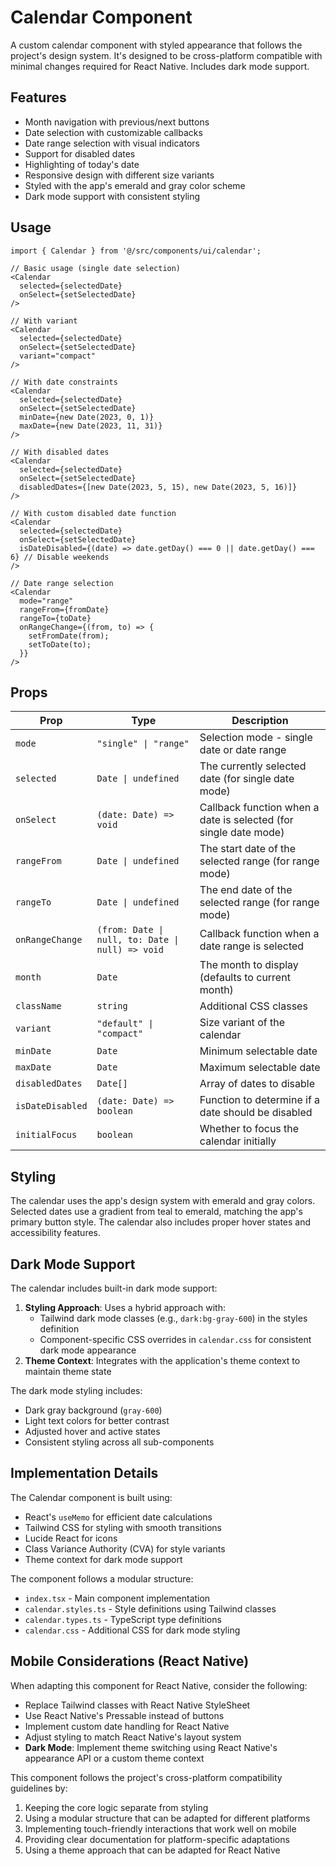 # Calendar Component

A custom calendar component with styled appearance that follows the project's design system. It's designed to be cross-platform compatible with minimal changes required for React Native. Includes dark mode support.

## Features

- Month navigation with previous/next buttons
- Date selection with customizable callbacks
- Date range selection with visual indicators
- Support for disabled dates
- Highlighting of today's date
- Responsive design with different size variants
- Styled with the app's emerald and gray color scheme
- Dark mode support with consistent styling

## Usage

```tsx
import { Calendar } from '@/src/components/ui/calendar';

// Basic usage (single date selection)
<Calendar 
  selected={selectedDate}
  onSelect={setSelectedDate}
/>

// With variant
<Calendar 
  selected={selectedDate}
  onSelect={setSelectedDate}
  variant="compact"
/>

// With date constraints
<Calendar 
  selected={selectedDate}
  onSelect={setSelectedDate}
  minDate={new Date(2023, 0, 1)}
  maxDate={new Date(2023, 11, 31)}
/>

// With disabled dates
<Calendar 
  selected={selectedDate}
  onSelect={setSelectedDate}
  disabledDates={[new Date(2023, 5, 15), new Date(2023, 5, 16)]}
/>

// With custom disabled date function
<Calendar 
  selected={selectedDate}
  onSelect={setSelectedDate}
  isDateDisabled={(date) => date.getDay() === 0 || date.getDay() === 6} // Disable weekends
/>

// Date range selection
<Calendar 
  mode="range"
  rangeFrom={fromDate}
  rangeTo={toDate}
  onRangeChange={(from, to) => {
    setFromDate(from);
    setToDate(to);
  }}
/>
```

## Props

| Prop | Type | Description |
|------|------|-------------|
| `mode` | `"single" \| "range"` | Selection mode - single date or date range |
| `selected` | `Date \| undefined` | The currently selected date (for single date mode) |
| `onSelect` | `(date: Date) => void` | Callback function when a date is selected (for single date mode) |
| `rangeFrom` | `Date \| undefined` | The start date of the selected range (for range mode) |
| `rangeTo` | `Date \| undefined` | The end date of the selected range (for range mode) |
| `onRangeChange` | `(from: Date \| null, to: Date \| null) => void` | Callback function when a date range is selected |
| `month` | `Date` | The month to display (defaults to current month) |
| `className` | `string` | Additional CSS classes |
| `variant` | `"default" \| "compact"` | Size variant of the calendar |
| `minDate` | `Date` | Minimum selectable date |
| `maxDate` | `Date` | Maximum selectable date |
| `disabledDates` | `Date[]` | Array of dates to disable |
| `isDateDisabled` | `(date: Date) => boolean` | Function to determine if a date should be disabled |
| `initialFocus` | `boolean` | Whether to focus the calendar initially |

## Styling

The calendar uses the app's design system with emerald and gray colors. Selected dates use a gradient from teal to emerald, matching the app's primary button style. The calendar also includes proper hover states and accessibility features.

## Dark Mode Support

The calendar includes built-in dark mode support:

1. **Styling Approach**: Uses a hybrid approach with:
   - Tailwind dark mode classes (e.g., `dark:bg-gray-600`) in the styles definition
   - Component-specific CSS overrides in `calendar.css` for consistent dark mode appearance
2. **Theme Context**: Integrates with the application's theme context to maintain theme state

The dark mode styling includes:
- Dark gray background (`gray-600`)
- Light text colors for better contrast
- Adjusted hover and active states
- Consistent styling across all sub-components

## Implementation Details

The Calendar component is built using:

- React's `useMemo` for efficient date calculations
- Tailwind CSS for styling with smooth transitions
- Lucide React for icons
- Class Variance Authority (CVA) for style variants
- Theme context for dark mode support

The component follows a modular structure:
- `index.tsx` - Main component implementation
- `calendar.styles.ts` - Style definitions using Tailwind classes
- `calendar.types.ts` - TypeScript type definitions
- `calendar.css` - Additional CSS for dark mode styling

## Mobile Considerations (React Native)

When adapting this component for React Native, consider the following:

- Replace Tailwind classes with React Native StyleSheet
- Use React Native's Pressable instead of buttons
- Implement custom date handling for React Native
- Adjust styling to match React Native's layout system
- **Dark Mode**: Implement theme switching using React Native's appearance API or a custom theme context

This component follows the project's cross-platform compatibility guidelines by:
1. Keeping the core logic separate from styling
2. Using a modular structure that can be adapted for different platforms
3. Implementing touch-friendly interactions that work well on mobile
4. Providing clear documentation for platform-specific adaptations
5. Using a theme approach that can be adapted for React Native
